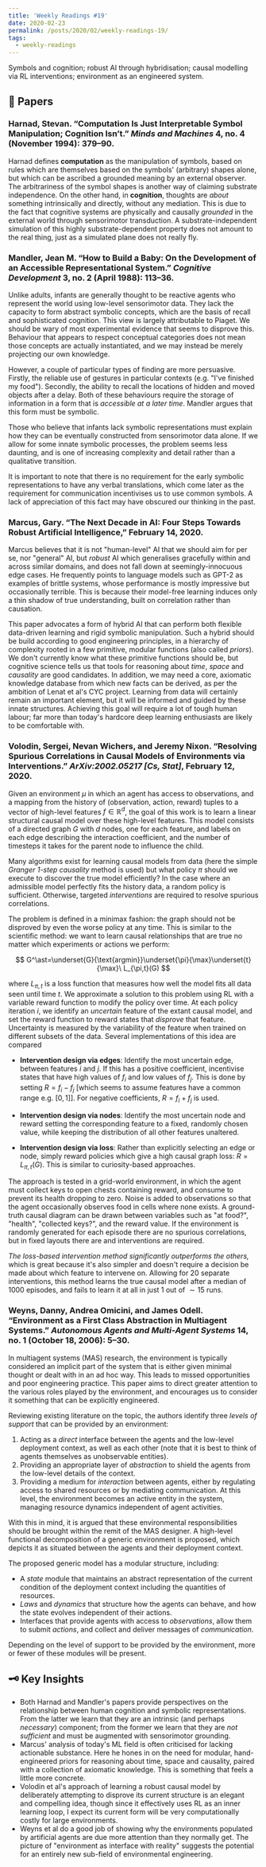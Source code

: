 ```yaml
---
title: 'Weekly Readings #19'
date: 2020-02-23
permalink: /posts/2020/02/weekly-readings-19/
tags:
  - weekly-readings
---
```


Symbols and cognition; robust AI through hybridisation; causal modelling via RL interventions; environment as an engineered system.

## 📝 Papers

### Harnad, Stevan. “Computation Is Just Interpretable Symbol Manipulation; Cognition Isn’t.” *Minds and Machines* 4, no. 4 (November 1994): 379–90.

Harnad defines **computation** as the manipulation of symbols, based on rules which are themselves based on the symbols' (arbitrary) shapes alone, but which can be ascribed a grounded meaning by an external observer. The arbitrariness of the symbol shapes is another way of claiming substrate independence. On the other hand, in **cognition**, thoughts are *about* something intrinsically and directly, without any mediation. This is due to the fact that cognitive systems are physically and causally *grounded* in the external world through sensorimotor transduction. A substrate-independent simulation of this highly substrate-dependent property does not amount to the real thing, just as a simulated plane does not really fly.

### Mandler, Jean M. “How to Build a Baby: On the Development of an Accessible Representational System.” *Cognitive Development* 3, no. 2 (April 1988): 113–36. 

Unlike adults, infants are generally thought to be reactive agents who represent the world using low-level sensorimotor data. They lack the capacity to form abstract symbolic concepts, which are the basis of recall and sophisticated cognition. This view is largely attributable to Piaget. We should be wary of most experimental evidence that seems to disprove this. Behaviour that appears to respect conceptual categories does not mean those concepts are actually instantiated, and we may instead be merely projecting our own knowledge.

However, a couple of particular types of finding are more persuasive. Firstly, the reliable use of gestures in particular contexts (e.g. "I've finished my food"). Secondly, the ability to recall the locations of hidden and moved objects after a delay. Both of these behaviours require the storage of information in a form that is *accessible at a later time*. Mandler argues that this form must be symbolic. 

Those who believe that infants lack symbolic representations must explain how they can be eventually constructed from sensorimotor data alone. If we allow for some innate symbolic processes, the problem seems less daunting, and is one of increasing complexity and detail rather than a qualitative transition. 

It is important to note that there is no requirement for the early symbolic representations to have any verbal translations, which come later as the requirement for communication incentivises us to use common symbols. A lack of appreciation of this fact may have obscured our thinking in the past.

### Marcus, Gary. “The Next Decade in AI: Four Steps Towards Robust Artificial Intelligence,” February 14, 2020.

Marcus believes that it is not "human-level" AI that we should aim for per se, nor "general" AI, but *robust* AI which generalises gracefully within and across similar domains, and does not fall down at seemingly-innocuous edge cases. He frequently points to language models such as GPT-2 as examples of brittle systems, whose performance is mostly impressive but occasionally terrible. This is because their model-free learning induces only a thin shadow of true understanding, built on correlation rather than causation.

This paper advocates a form of hybrid AI that can perform both flexible data-driven learning and rigid symbolic manipulation. Such a hybrid should be build according to good engineering principles, in a hierarchy of complexity rooted in a few primitive, modular functions (also called *priors*). We don't currently know what these primitive functions should be, but cognitive science tells us that tools for reasoning about *time*, *space* and *causality* are good candidates. In addition, we may need a core, axiomatic knowledge database from which new facts can be derived, as per the ambition of Lenat et al's CYC project. Learning from data will certainly remain an important element, but it will be informed and guided by these innate structures. Achieving this goal will require a lot of tough human labour; far more than today's hardcore deep learning enthusiasts are likely to be comfortable with.

### Volodin, Sergei, Nevan Wichers, and Jeremy Nixon. “Resolving Spurious Correlations in Causal Models of Environments via Interventions.” *ArXiv:2002.05217 [Cs, Stat]*, February 12, 2020. 

Given an environment $\mu$ in which an agent has access to observations, and a mapping from the history of (observation, action, reward) tuples to a vector of high-level features $f\in\mathbb{R}^d$,  the goal of this work is to learn a linear structural causal model over these high-level features. This model consists of a directed graph $G$ with $d$ nodes, one for each feature, and labels on each edge describing the interaction coefficient, and the number of timesteps it takes for the parent node to influence the child. 

Many algorithms exist for learning causal models from data (here the simple *Granger 1-step causality* method is used) but what policy $\pi$ should we execute to discover the true model efficiently? In the case where an admissible model perfectly fits the history data, a random policy is sufficient. Otherwise, targeted *interventions* are required to resolve spurious correlations. 

The problem is defined in a minimax fashion: the graph should not be disproved by even the worse policy at any time. This is similar to the scientific method: we want to learn causal relationships that are true no matter which experiments or actions we perform:

$$
G^\ast=\underset{G}{\text{argmin}}\underset{\pi}{\max}\underset{t}{\max}\ L_{\pi,t}(G)
$$

where $L_{\pi,t}$ is a loss function that measures how well the model fits all data seen until time $t$.  We approximate a solution to this problem using RL with a variable reward function to modify the policy over time. At each policy iteration $i$, we identify an *uncertain* feature of the extant causal model, and set the reward function to reward states that *disprove* that feature. Uncertainty is measured by the variability of the feature when trained on different subsets of the data. Several implementations of this idea are compared

- **Intervention design via edges**: Identify the most uncertain edge, between features $i$ and $j$. If this has a positive coefficient, incentivise states that have high values of $f_i$ and low values of $f_j$. This is done by setting $R=f_i-f_j$ [which seems to assume features have a common range e.g. $[0,1]$]. For negative coefficients, $R=f_i+f_j$ is used.  
- **Intervention design via nodes**: Identify the most uncertain node and reward setting the corresponding feature to a fixed, randomly chosen value, while keeping the distribution of all other features unaltered.

- **Intervention design via loss**: Rather than explicitly selecting an edge or node, simply reward policies which give a high causal graph loss: $R=L_{\pi,t}(G)$. This is similar to curiosity-based approaches.

The approach is tested in a grid-world environment, in which the agent must collect keys to open chests containing reward, and consume to prevent its health dropping to zero. Noise is added to observations so that the agent occasionally observes food in cells where none exists. A ground-truth causal diagram can be drawn between variables such as "at food?", "health", "collected keys?", and the reward value. If the environment is randomly generated for each episode there are no spurious correlations, but in fixed layouts there are and interventions are required. 

*The loss-based intervention method significantly outperforms the others,* which is great because it's also simpler and doesn't require a decision be made about which feature to intervene on. Allowing for $20$ separate interventions, this method learns the true causal model after a median of $1000$ episodes, and fails to learn it at all in just $1$ out of $\sim 15$ runs. 

### Weyns, Danny, Andrea Omicini, and James Odell. “Environment as a First Class Abstraction in Multiagent Systems.” *Autonomous Agents and Multi-Agent Systems* 14, no. 1 (October 18, 2006): 5–30.

In multiagent systems (MAS) research, the environment is typically considered an implicit part of the system that is either given minimal thought or dealt with in an ad hoc way. This leads to missed opportunities and poor engineering practice. This paper aims to direct greater attention to the various roles played by the environment, and encourages us to consider it something that can be explicitly engineered.

Reviewing existing literature on the topic, the authors identify three *levels of support* that can be provided by an environment:

1. Acting as a *direct* interface between the agents and the low-level deployment context, as well as each other (note that it is best to think of agents themselves as unobservable entities).
2. Providing an appropriate layer of *abstraction* to shield the agents from the low-level details of the context.
3. Providing a medium for *interaction* between agents, either by regulating access to shared resources or by mediating communication. At this level, the environment becomes an active entity in the system, managing resource dynamics independent of agent activities.

With this in mind, it is argued that these environmental responsibilities should be brought within the remit of the MAS designer. A high-level functional decomposition of a generic environment is proposed, which depicts it as situated between the agents and their deployment context. 

The proposed generic model has a modular structure, including:

- A *state* module that maintains an abstract representation of the current condition of the deployment context including the quantities of resources.
- *Laws* and *dynamics* that structure how the agents can behave, and how the state evolves independent of their actions.
- Interfaces that provide agents with access to *observations*, allow them to submit *actions*, and collect and deliver messages of *communication*.

Depending on the level of support to be provided by the environment, more or fewer of these modules will be present.

## 🗝️  Key Insights

- Both Harnad and Mandler's papers provide perspectives on the relationship between human cognition and symbolic representations. From the latter we learn that they are an intrinsic (and perhaps *necessary*) component; from the former we learn that they are *not sufficient* and must be augmented with sensorimotor grounding.
- Marcus' analysis of today's ML field is often criticised for lacking actionable substance. Here he hones in on the need for modular, hand-engineered priors for reasoning about time, space and causality, paired with a collection of axiomatic knowledge. This is something that feels a little more concrete.
- Volodin et al's approach of learning a robust causal model by deliberately attempting to disprove its current structure is an elegant and compelling idea, though since it effectively uses RL as an inner learning loop, I expect its current form will be very computationally costly for large environments.
- Weyns et al do a good job of showing why the environments populated by artificial agents are due more attention than they normally get. The picture of "environment as interface with reality" suggests the potential for an entirely new sub-field of environmental engineering. 
